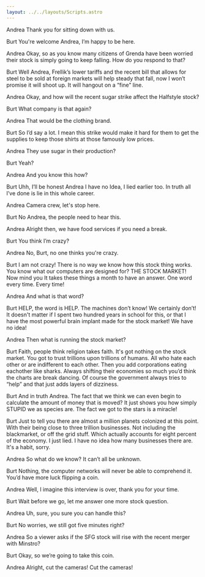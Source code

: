 ```yaml
---
layout: ../../layouts/Scripts.astro
---
```


Andrea
Thank you for sitting down with us.

Burt
You're welcome Andrea, I’m happy to be here.

Andrea
Okay, so as you know many citizens of Grenda have been worried their stock is simply going to keep falling. How do you respond to that?

Burt
Well Andrea, Frellik’s lower tariffs and the recent bill that allows for steel to be sold at foreign markets will help steady that fall, now I won’t promise it will shoot up. It will hangout on a “fine” line.

Andrea
Okay, and how will the recent sugar strike affect the Halfstyle stock? 

Burt
What company is that again?

Andrea
That would be the clothing brand.

Burt
So I’d say a lot. I mean this strike would make it hard for them to get the supplies to keep those shirts at those famously low prices.

Andrea
They use sugar in their production?

Burt
Yeah?

Andrea
And you know this how?

Burt
Uhh, I’ll be honest Andrea I have no Idea, I lied earlier too. In truth all I’ve done is lie in this whole career.

Andrea
Camera crew, let's stop here.

Burt
No Andrea, the people need to hear this.

Andrea
Alright then, we have food services if you need a break. 

Burt
You think I’m crazy?

Andrea
No, Burt, no one thinks you're crazy.

Burt 
I am not crazy! There is no way we know how this stock thing works. You know what our computers are designed for? THE STOCK MARKET! Now mind you It takes these things a month to have an answer. One word every time. Every time!

Andrea
And what is that word? 

Burt
HELP, the word is HELP. The machines don’t know! We certainly don’t! It doesn't matter if I spent two hundred years in school for this, or that I have the most powerful brain implant made for the stock market! We have no idea!

Andrea
Then what is running the stock market?

Burt
Faith, people think religion takes faith. It's got nothing on the stock market. You got to trust trillions upon trillions of humans. All who hate each other or are indifferent to each other. Then you add corporations eating eachother like sharks. Always shifting their economies so much you’d think the charts are break dancing. Of course the government always tries to “help” and that just adds layers of dizziness. 

Burt
And in truth Andrea. The fact that we think we can even begin to calculate the amount of money that is moved? It just shows you how simply STUPID we as species are. The fact we got to the stars is a miracle! 

Burt
Just to tell you there are almost a million planets colonized at this point. With their being close to three trillion businesses. Not including the blackmarket, or off the grid stuff. Which actually accounts for eight percent of the economy. I just lied. I have no idea how many businesses there are. It's a habit, sorry. 

Andrea
So what do we know? It can’t all be unknown.

Burt 
Nothing, the computer networks will never be able to comprehend it. You’d have more luck flipping a coin.

Andrea
Well, I imagine this interview is over, thank you for your time.

Burt
Wait before we go, let me answer one more stock question. 

Andrea
Uh, sure, you sure you can handle this? 

Burt
No worries, we still got five minutes right?

Andrea
So a viewer asks if the SFG stock will rise with the recent merger with Minstro?

Burt
Okay, so we’re going to take this coin.

Andrea
Alright, cut the cameras! Cut the cameras!
